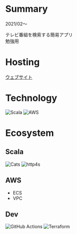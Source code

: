 # Summary

2021/02〜

テレビ番組を検索する簡易アプリ  
勉強用

# Hosting

[ウェブサイト]()

# Technology

![Scala](/tools/scala.png 'Scala')
![AWS‎](/tools/aws.png 'AWS‎')

# Ecosystem

## Scala

![Cats](/tools/cats.png 'Cats')
![http4s](/tools/http4s.png 'http4s')

## AWS‎

- ECS
- VPC

## Dev

![GitHub Actions](/tools/github-actions.png 'GitHub Actions')
![Terraform](/tools/terraform.png 'Terraform')
